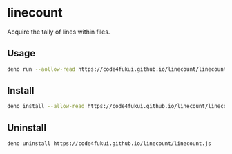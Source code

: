 # linecount

Acquire the tally of lines within files.

## Usage

```sh
deno run --aollow-read https://code4fukui.github.io/linecount/linecount.js
```

## Install

```sh
deno install --allow-read https://code4fukui.github.io/linecount/linecount.js
```

## Uninstall

```sh
deno uninstall https://code4fukui.github.io/linecount/linecount.js
```
